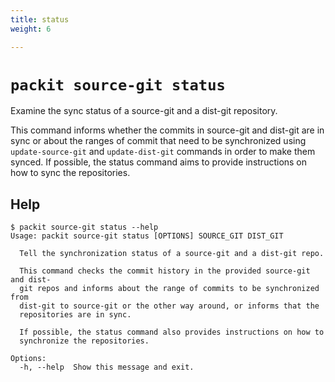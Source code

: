 ```yaml
---
title: status
weight: 6

---
```


# `packit source-git status`

Examine the sync status of a source-git and a dist-git repository.

This command informs whether the commits in source-git and dist-git are
in sync or about the ranges of commit that need to be synchronized using
`update-source-git` and `update-dist-git` commands in order to make them
synced. If possible, the status command aims to provide instructions on
how to sync the repositories.

## Help

    $ packit source-git status --help   
    Usage: packit source-git status [OPTIONS] SOURCE_GIT DIST_GIT
    
      Tell the synchronization status of a source-git and a dist-git repo.
    
      This command checks the commit history in the provided source-git and dist-
      git repos and informs about the range of commits to be synchronized from
      dist-git to source-git or the other way around, or informs that the
      repositories are in sync.
    
      If possible, the status command also provides instructions on how to
      synchronize the repositories.
    
    Options:
      -h, --help  Show this message and exit.
